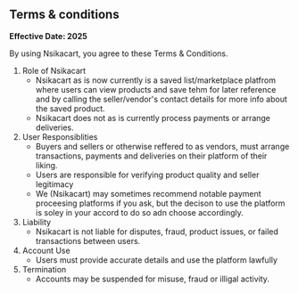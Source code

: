 ## Terms & conditions

**Effective Date: 2025**

By using Nsikacart, you agree to these Terms & Conditions.   

1. Role of Nsikacart
    - Nsikacart as is now currently is a saved list/marketplace platfrom where users can view products and save tehm for later reference and by calling the seller/vendor's contact details for more info about the saved product.
    - Nsikacart does not as is currently process payments or arrange deliveries.
2. User Responsiblities
    - Buyers and sellers or otherwise reffered to as vendors, must arrange transactions, payments and deliveries on their platform of their liking.
    - Users are responsible for verifying product quality and seller legitimacy 
    - We (Nsikacart) may sometimes recommend notable payment proceesing platforms if you ask, but the decison to use the platform is soley in your accord to do so adn choose accordingly.
3. Liability
    - Nsikacart is not liable for disputes, fraud, product issues, or failed transactions between users.
4. Account Use
    - Users must provide accurate details and use the platform lawfully
5. Termination 
    - Accounts may be suspended for misuse, fraud or illigal activity.